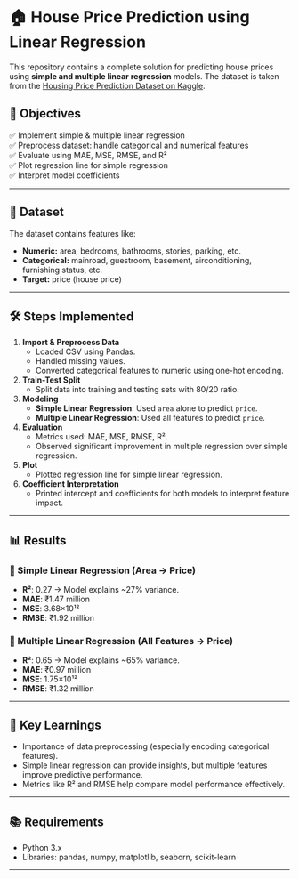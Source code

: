 # 🏠 House Price Prediction using Linear Regression

This repository contains a complete solution for predicting house prices using **simple and multiple linear regression** models. The dataset is taken from the [Housing Price Prediction Dataset on Kaggle](https://www.kaggle.com/datasets/harishkumardatalab/housing-price-prediction).

## 📌 Objectives
✅ Implement simple & multiple linear regression  
✅ Preprocess dataset: handle categorical and numerical features  
✅ Evaluate using MAE, MSE, RMSE, and R²  
✅ Plot regression line for simple regression  
✅ Interpret model coefficients

---

## 🔢 Dataset

The dataset contains features like:
- **Numeric:** area, bedrooms, bathrooms, stories, parking, etc.
- **Categorical:** mainroad, guestroom, basement, airconditioning, furnishing status, etc.
- **Target:** price (house price)

---

## 🛠️ Steps Implemented

1. **Import & Preprocess Data**
   - Loaded CSV using Pandas.
   - Handled missing values.
   - Converted categorical features to numeric using one-hot encoding.
2. **Train-Test Split**
   - Split data into training and testing sets with 80/20 ratio.
3. **Modeling**
   - **Simple Linear Regression**: Used `area` alone to predict `price`.
   - **Multiple Linear Regression**: Used all features to predict `price`.
4. **Evaluation**
   - Metrics used: MAE, MSE, RMSE, R².
   - Observed significant improvement in multiple regression over simple regression.
5. **Plot**
   - Plotted regression line for simple linear regression.
6. **Coefficient Interpretation**
   - Printed intercept and coefficients for both models to interpret feature impact.

---

## 📊 Results

### 🔹 Simple Linear Regression (Area → Price)
- **R²**: 0.27 → Model explains ~27% variance.
- **MAE**: ₹1.47 million
- **MSE**: 3.68×10¹²
- **RMSE**: ₹1.92 million

### 🔹 Multiple Linear Regression (All Features → Price)
- **R²**: 0.65 → Model explains ~65% variance.
- **MAE**: ₹0.97 million
- **MSE**: 1.75×10¹²
- **RMSE**: ₹1.32 million

---

## 🧠 Key Learnings
- Importance of data preprocessing (especially encoding categorical features).
- Simple linear regression can provide insights, but multiple features improve predictive performance.
- Metrics like R² and RMSE help compare model performance effectively.

---

## 📚 Requirements

- Python 3.x
- Libraries: pandas, numpy, matplotlib, seaborn, scikit-learn

---
